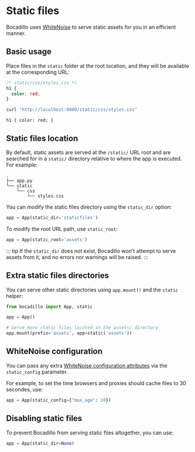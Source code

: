 # Static files

Bocadillo uses [WhiteNoise](http://whitenoise.evans.io/en/stable/) to serve
static assets for you in an efficient manner.

## Basic usage

Place files in the `static` folder at the root location,
and they will be available at the corresponding URL:

```css
/* static/css/styles.css */
h1 {
  color: red;
}
```

```bash
curl "http://localhost:8000/static/css/styles.css"
```

```
h1 { color: red; }
```

## Static files location

By default, static assets are served at the `/static/` URL root and are
searched for in a `static/` directory relative to where the app is executed.
For example:

```
.
├── app.py
└── static
    └── css
        └── styles.css
```

You can modify the static files directory using the `static_dir` option:

```python
app = App(static_dir='staticfiles')
```

To modify the root URL path, use `static_root`:

```python
app = App(static_root='assets')
```

::: tip
If the `static_dir` does not exist, Bocadillo won't attempt to serve assets from
it, and no errors nor warnings will be raised.
:::

## Extra static files directories

You can serve other static directories using `app.mount()` and the
`static` helper:

```python
from bocadillo import App, static

app = App()

# Serve more static files located in the assets/ directory
app.mount(prefix='assets', app=static('assets'))
```

## WhiteNoise configuration

You can pass any extra [WhiteNoise configuration attributes](http://whitenoise.evans.io/en/stable/base.html#configuration-attributes) via the `static_config` parameter.

For example, to set the time browsers and proxies should cache files to 30 secondes, use:

```python
app = App(static_config={"max_age": 30})
```

## Disabling static files

To prevent Bocadillo from serving static files altogether,
you can use:

```python
app = App(static_dir=None)
```
